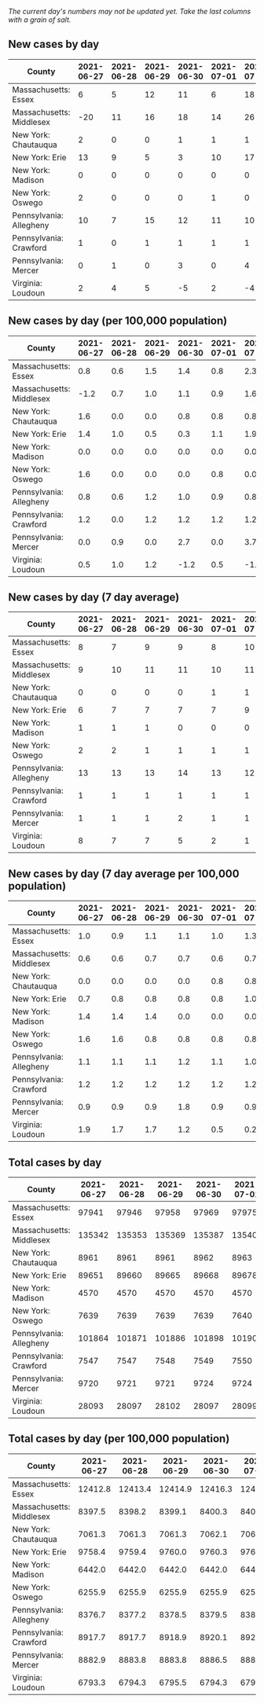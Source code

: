 _The current day's numbers may not be updated yet. Take the last columns with a grain of salt._
## New cases by day

| County | 2021-06-27 | 2021-06-28 | 2021-06-29 | 2021-06-30 | 2021-07-01 | 2021-07-02 | 2021-07-03 |
| --- | --- | --- | --- | --- | --- | --- | --- |
| Massachusetts: Essex | 6 | 5 | 12 | 11 | 6 | 18 |  |
| Massachusetts: Middlesex | -20 | 11 | 16 | 18 | 14 | 26 |  |
| New York: Chautauqua | 2 | 0 | 0 | 1 | 1 | 1 | 1 |
| New York: Erie | 13 | 9 | 5 | 3 | 10 | 17 | 9 |
| New York: Madison | 0 | 0 | 0 | 0 | 0 | 0 |  |
| New York: Oswego | 2 | 0 | 0 | 0 | 1 | 0 |  |
| Pennsylvania: Allegheny | 10 | 7 | 15 | 12 | 11 | 10 | 17 |
| Pennsylvania: Crawford | 1 | 0 | 1 | 1 | 1 | 1 | 1 |
| Pennsylvania: Mercer | 0 | 1 | 0 | 3 | 0 | 4 | 2 |
| Virginia: Loudoun | 2 | 4 | 5 | -5 | 2 | -4 | -1 |

## New cases by day (per 100,000 population)

| County | 2021-06-27 | 2021-06-28 | 2021-06-29 | 2021-06-30 | 2021-07-01 | 2021-07-02 | 2021-07-03 |
| --- | --- | --- | --- | --- | --- | --- | --- |
| Massachusetts: Essex | 0.8 | 0.6 | 1.5 | 1.4 | 0.8 | 2.3 |  |
| Massachusetts: Middlesex | -1.2 | 0.7 | 1.0 | 1.1 | 0.9 | 1.6 |  |
| New York: Chautauqua | 1.6 | 0.0 | 0.0 | 0.8 | 0.8 | 0.8 | 0.8 |
| New York: Erie | 1.4 | 1.0 | 0.5 | 0.3 | 1.1 | 1.9 | 1.0 |
| New York: Madison | 0.0 | 0.0 | 0.0 | 0.0 | 0.0 | 0.0 |  |
| New York: Oswego | 1.6 | 0.0 | 0.0 | 0.0 | 0.8 | 0.0 |  |
| Pennsylvania: Allegheny | 0.8 | 0.6 | 1.2 | 1.0 | 0.9 | 0.8 | 1.4 |
| Pennsylvania: Crawford | 1.2 | 0.0 | 1.2 | 1.2 | 1.2 | 1.2 | 1.2 |
| Pennsylvania: Mercer | 0.0 | 0.9 | 0.0 | 2.7 | 0.0 | 3.7 | 1.8 |
| Virginia: Loudoun | 0.5 | 1.0 | 1.2 | -1.2 | 0.5 | -1.0 | -0.2 |

## New cases by day (7 day average)

| County | 2021-06-27 | 2021-06-28 | 2021-06-29 | 2021-06-30 | 2021-07-01 | 2021-07-02 | 2021-07-03 |
| --- | --- | --- | --- | --- | --- | --- | --- |
| Massachusetts: Essex | 8 | 7 | 9 | 9 | 8 | 10 |  |
| Massachusetts: Middlesex | 9 | 10 | 11 | 11 | 10 | 11 |  |
| New York: Chautauqua | 0 | 0 | 0 | 0 | 1 | 1 | 1 |
| New York: Erie | 6 | 7 | 7 | 7 | 7 | 9 | 9 |
| New York: Madison | 1 | 1 | 1 | 0 | 0 | 0 |  |
| New York: Oswego | 2 | 2 | 1 | 1 | 1 | 1 |  |
| Pennsylvania: Allegheny | 13 | 13 | 13 | 14 | 13 | 12 | 12 |
| Pennsylvania: Crawford | 1 | 1 | 1 | 1 | 1 | 1 | 1 |
| Pennsylvania: Mercer | 1 | 1 | 1 | 2 | 1 | 1 | 1 |
| Virginia: Loudoun | 8 | 7 | 7 | 5 | 2 | 1 | 0 |

## New cases by day (7 day average per 100,000 population)

| County | 2021-06-27 | 2021-06-28 | 2021-06-29 | 2021-06-30 | 2021-07-01 | 2021-07-02 | 2021-07-03 |
| --- | --- | --- | --- | --- | --- | --- | --- |
| Massachusetts: Essex | 1.0 | 0.9 | 1.1 | 1.1 | 1.0 | 1.3 |  |
| Massachusetts: Middlesex | 0.6 | 0.6 | 0.7 | 0.7 | 0.6 | 0.7 |  |
| New York: Chautauqua | 0.0 | 0.0 | 0.0 | 0.0 | 0.8 | 0.8 | 0.8 |
| New York: Erie | 0.7 | 0.8 | 0.8 | 0.8 | 0.8 | 1.0 | 1.0 |
| New York: Madison | 1.4 | 1.4 | 1.4 | 0.0 | 0.0 | 0.0 |  |
| New York: Oswego | 1.6 | 1.6 | 0.8 | 0.8 | 0.8 | 0.8 |  |
| Pennsylvania: Allegheny | 1.1 | 1.1 | 1.1 | 1.2 | 1.1 | 1.0 | 1.0 |
| Pennsylvania: Crawford | 1.2 | 1.2 | 1.2 | 1.2 | 1.2 | 1.2 | 1.2 |
| Pennsylvania: Mercer | 0.9 | 0.9 | 0.9 | 1.8 | 0.9 | 0.9 | 0.9 |
| Virginia: Loudoun | 1.9 | 1.7 | 1.7 | 1.2 | 0.5 | 0.2 | 0.0 |

## Total cases by day

| County | 2021-06-27 | 2021-06-28 | 2021-06-29 | 2021-06-30 | 2021-07-01 | 2021-07-02 | 2021-07-03 |
| --- | --- | --- | --- | --- | --- | --- | --- |
| Massachusetts: Essex | 97941 | 97946 | 97958 | 97969 | 97975 | 97993 |  |
| Massachusetts: Middlesex | 135342 | 135353 | 135369 | 135387 | 135401 | 135427 |  |
| New York: Chautauqua | 8961 | 8961 | 8961 | 8962 | 8963 | 8964 | 8965 |
| New York: Erie | 89651 | 89660 | 89665 | 89668 | 89678 | 89695 | 89704 |
| New York: Madison | 4570 | 4570 | 4570 | 4570 | 4570 | 4570 |  |
| New York: Oswego | 7639 | 7639 | 7639 | 7639 | 7640 | 7640 |  |
| Pennsylvania: Allegheny | 101864 | 101871 | 101886 | 101898 | 101909 | 101919 | 101936 |
| Pennsylvania: Crawford | 7547 | 7547 | 7548 | 7549 | 7550 | 7551 | 7552 |
| Pennsylvania: Mercer | 9720 | 9721 | 9721 | 9724 | 9724 | 9728 | 9730 |
| Virginia: Loudoun | 28093 | 28097 | 28102 | 28097 | 28099 | 28095 | 28094 |

## Total cases by day (per 100,000 population)

| County | 2021-06-27 | 2021-06-28 | 2021-06-29 | 2021-06-30 | 2021-07-01 | 2021-07-02 | 2021-07-03 |
| --- | --- | --- | --- | --- | --- | --- | --- |
| Massachusetts: Essex | 12412.8 | 12413.4 | 12414.9 | 12416.3 | 12417.1 | 12419.4 |  |
| Massachusetts: Middlesex | 8397.5 | 8398.2 | 8399.1 | 8400.3 | 8401.1 | 8402.7 |  |
| New York: Chautauqua | 7061.3 | 7061.3 | 7061.3 | 7062.1 | 7062.9 | 7063.7 | 7064.5 |
| New York: Erie | 9758.4 | 9759.4 | 9760.0 | 9760.3 | 9761.4 | 9763.2 | 9764.2 |
| New York: Madison | 6442.0 | 6442.0 | 6442.0 | 6442.0 | 6442.0 | 6442.0 |  |
| New York: Oswego | 6255.9 | 6255.9 | 6255.9 | 6255.9 | 6256.7 | 6256.7 |  |
| Pennsylvania: Allegheny | 8376.7 | 8377.2 | 8378.5 | 8379.5 | 8380.4 | 8381.2 | 8382.6 |
| Pennsylvania: Crawford | 8917.7 | 8917.7 | 8918.9 | 8920.1 | 8921.3 | 8922.5 | 8923.7 |
| Pennsylvania: Mercer | 8882.9 | 8883.8 | 8883.8 | 8886.5 | 8886.5 | 8890.2 | 8892.0 |
| Virginia: Loudoun | 6793.3 | 6794.3 | 6795.5 | 6794.3 | 6794.8 | 6793.8 | 6793.6 |
